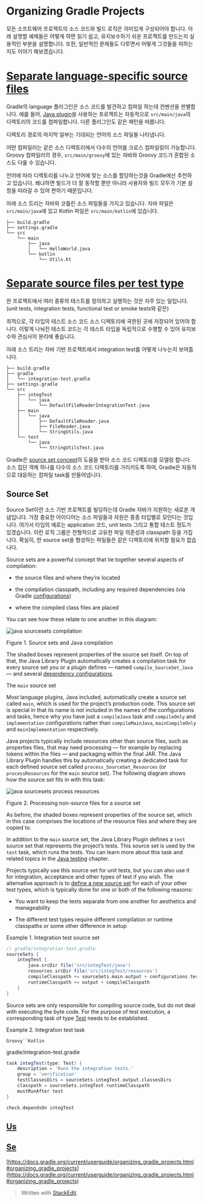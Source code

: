 # Organizing Gradle Projects

모든 소프트웨어 프로젝트의 소스 코드와 빌드 로직은 의미있게 구성되어야 합니다. 아래 설명할 예제들은 어떻게 하면 읽기 쉽고, 유지보수하기 쉬운 프로젝트를 만드는지 실용적인 부분을 설명합니다. 또한, 일반적인 문제들도 다루면서 어떻게 그것들을 피하는지도 이야기 해보겠습니다.

# [Separate language-specific source files](https://docs.gradle.org/current/userguide/organizing_gradle_projects.html#sec:separate_language_source_files)

Gradle의 language 플러그인은 소스 코드를 발견하고 컴파일 하는데 컨벤션을 판별합니다. 예를 들어, [Java plugin](https://docs.gradle.org/current/userguide/java_plugin.html#java_plugin)을 사용하는 프로젝트는 자동적으로 `src/main/java`의 디렉토리의 코드를 컴파일합니다. 다른 플러그인도 같은 패턴을 따릅니다. 

디렉토리 경로의 마지막 일부는 기대되는 언어의 소스 파일들 나타냅니다.

어떤 컴파일러는 같은 소스 디렉토리에서 다수의 언어를 크로스 컴파일링이 가능합니다. Groovy 컴파일러의 경우, `src/main/groovy`에 있는 자바와 Groovy 코드가 혼합된 소스도 다룰 수 있습니다. 

언어에 따라 디렉토리를 나누고 언어에 맞는 소스를 할당하는것을 Gradle에선 추천하고 있습니다. 왜냐하면 빌드가 더 잘 동작할 뿐만 아니라 사용자와 빌드 모두가 기본 설정을 따라갈 수 있어 편하기 때문입니다.

아래 소스 트리는 자바와 코틀린 소스 파일들을 가지고 있습니다. 자바 파일은 `src/main/java`에 있고 Kotlin 파일은 `src/main/kotlin`에 있습니다.

```groovy.
├── build.gradle
├── settings.gradle
└── src
    └── main
        ├── java
        │   └── HelloWorld.java
        └── kotlin
            └── Utils.kt
```

# [Separate source files per test type](https://docs.gradle.org/current/userguide/organizing_gradle_projects.html#sec:separate_test_type_source_files)

한 프로젝트에서 여러 종류의 테스트를 정의하고 실행하는 것은 자주 있는 일입니다. (unit tests, integration tests, functional test or smoke tests와 같은)

최적으로, 각 타입의 테스트 소스 코드 소스 디렉토리에 국한된 곳에 저장되어 있어야 합니다. 이렇게 나눠진 테스트 코드는 각 테스트 타입을 독립적으로 수행할 수 있어 유지보수와 관심사의 분리에 좋습니다. 

아래 소스 트리는 자바 기반 프로젝트에서 integration test를 어떻게 나누는지 보여줍니다.

```groovy.
├── build.gradle
├── gradle
│   └── integration-test.gradle
├── settings.gradle
└── src
    ├── integTest
    │   └── java
    │       └── DefaultFileReaderIntegrationTest.java
    ├── main
    │   └── java
    │       ├── DefaultFileReader.java
    │       ├── FileReader.java
    │       └── StringUtils.java
    └── test
        └── java
            └── StringUtilsTest.java
```

Gradle은 [source set concept](https://docs.gradle.org/current/userguide/building_java_projects.html#sec:java_source_sets)의 도움을 받아 소스 코드 디렉토리를 모델링 합니다. 
소스 집단 객체 하나를 다수의 소스 코드 디렉토리를 가리키도록 하여, Gradle은 자동적으로 대응하는 컴파일 task를 만들어냅니다.

## Source Set

Source Set이란 소스 기반 프로젝트를 빌딩하는데 Gradle 자바가 지원하는 새로운 개념입니다. 가장 중요한 아이디어는 소스 파일들과 자원은 종종 타입별로 모인다는 것입니다. 여기서 타입의 예로는 application 코드, unit tests 그리고 통합 테스트 정도가 있겠습니다. 이런 로직 그룹은 전형적으로 고유한 파일 의존성과 classpath 등을 가집니다. 확실히, 한 source set을 형성하는 파일들은 같은 디렉토리에 위치할 필요가 없습니다. 



Source sets are a powerful concept that tie together several aspects of compilation:

-   the source files and where they’re located
    
-   the compilation classpath, including any required dependencies (via Gradle  [configurations](https://docs.gradle.org/current/userguide/dependency_management_terminology.html#sub:terminology_configuration))
    
-   where the compiled class files are placed
    

You can see how these relate to one another in this diagram:

![java sourcesets compilation](https://docs.gradle.org/current/userguide/img/java-sourcesets-compilation.png)

Figure 1. Source sets and Java compilation

The shaded boxes represent properties of the source set itself. On top of that, the Java Library Plugin automatically creates a compilation task for every source set you or a plugin defines — named  `compile_SourceSet_Java`  — and several  [dependency configurations](https://docs.gradle.org/current/userguide/java_plugin.html#java_source_set_configurations).

The  `main`  source set

Most language plugins, Java included, automatically create a source set called  `main`, which is used for the project’s production code. This source set is special in that its name is not included in the names of the configurations and tasks, hence why you have just a  `compileJava`  task and  `compileOnly`  and  `implementation`  configurations rather than  `compileMainJava`,  `mainCompileOnly`  and  `mainImplementation`  respectively.

Java projects typically include resources other than source files, such as properties files, that may need processing — for example by replacing tokens within the files — and packaging within the final JAR. The Java Library Plugin handles this by automatically creating a dedicated task for each defined source set called  `process_SourceSet_Resources`  (or  `processResources`  for the  `main`  source set). The following diagram shows how the source set fits in with this task:

![java sourcesets process resources](https://docs.gradle.org/current/userguide/img/java-sourcesets-process-resources.png)

Figure 2. Processing non-source files for a source set

As before, the shaded boxes represent properties of the source set, which in this case comprises the locations of the resource files and where they are copied to.

In addition to the  `main`  source set, the Java Library Plugin defines a  `test`  source set that represents the project’s tests. This source set is used by the  `test`  task, which runs the tests. You can learn more about this task and related topics in the  [Java testing](https://docs.gradle.org/current/userguide/java_testing.html#java_testing)  chapter.

Projects typically use this source set for unit tests, but you can also use it for integration, acceptance and other types of test if you wish. The alternative approach is to  [define a new source set](https://docs.gradle.org/current/userguide/building_java_projects.html#sec:custom_java_source_sets)  for each of your other test types, which is typically done for one or both of the following reasons:

-   You want to keep the tests separate from one another for aesthetics and manageability
    
-   The different test types require different compilation or runtime classpaths or some other difference in setup
        




Example 1. Integration test source set

```groovy
// gradle/integration-test.gradle 
sourceSets {
    integTest {
        java.srcDir file('src/integTest/java')
        resources.srcDir file('src/integTest/resources')
        compileClasspath += sourceSets.main.output + configurations.testRuntimeClasspath
        runtimeClasspath += output + compileClasspath
    }
}
```

Source sets are only responsible for compiling source code, but do not deal with executing the byte code. For the purpose of test execution, a corresponding task of type  [Test](https://docs.gradle.org/current/dsl/org.gradle.api.tasks.testing.Test.html)  needs to be established.

Example 2. Integration test task

`Groovy``Kotlin`

gradle/integration-test.gradle

```groovy
task integTest(type: Test) {
    description = 'Runs the integration tests.'
    group = 'verification'
    testClassesDirs = sourceSets.integTest.output.classesDirs
    classpath = sourceSets.integTest.runtimeClasspath
    mustRunAfter test
}

check.dependsOn integTest
```

## [](https://docs.gradle.org/current/userguide/organizing_gradle_projects.html#sec:use_standard_conventions)[Us](https://docs.gradle.org/current/userguide/organizing_gradle_projects.html#sec:use_standard_conventions)



## [](https://docs.gradle.org/current/userguide/organizing_gradle_projects.html#sec:separate_test_type_source_files)[Se](https://docs.gradle.org/current/userguide/organizing_gradle_projects.html#sec:separate_test_type_source_files)


[https://docs.gradle.org/current/userguide/organizing_gradle_projects.html#organizing_gradle_projects](https://docs.gradle.org/current/userguide/organizing_gradle_projects.html#organizing_gradle_projects)


> Written with [StackEdit](https://stackedit.io/).
<!--stackedit_data:
eyJoaXN0b3J5IjpbMTE5NDEyNzEyNyw2MTMyMTQ3MDcsMTc1Nz
kzNjI5MiwtMTc1Mjk5NTYxNCwtNTc3MjczMzk0LDIwMjUwNDY4
MjYsMTcyMzU2NjMwNV19
-->
